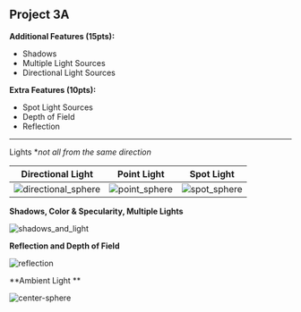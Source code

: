## Project 3A

**Additional Features (15pts):**
- Shadows
- Multiple Light Sources
- Directional Light Sources


**Extra Features (10pts):**
- Spot Light Sources
- Depth of Field
- Reflection

---

Lights **not all from the same direction*

| Directional Light     | Point Light       | Spot Light  |
| -------------- | -------------- | -------------- |
| ![directional_sphere](https://user-images.githubusercontent.com/59031606/110731867-b4c2e780-81e8-11eb-806d-f43d1b63ffbc.png)    | ![point_sphere](https://user-images.githubusercontent.com/59031606/110731901-ca381180-81e8-11eb-8ea4-fd422cfb5c2e.png)    |  ![spot_sphere](https://user-images.githubusercontent.com/59031606/110731959-dde37800-81e8-11eb-8965-b812c40c72d4.png)   |


**Shadows, Color & Specularity, Multiple Lights**

![shadows_and_light](https://user-images.githubusercontent.com/59031606/110732132-2f8c0280-81e9-11eb-8ef9-94bb92a88cad.png)

**Reflection and Depth of Field**

![reflection](https://user-images.githubusercontent.com/80165299/110856395-3401fb00-827d-11eb-965a-8d42f7fa8b71.png)

**Ambient Light **

![center-sphere](https://user-images.githubusercontent.com/80165299/110858362-9cea7280-827f-11eb-85bd-097a63962888.png)
